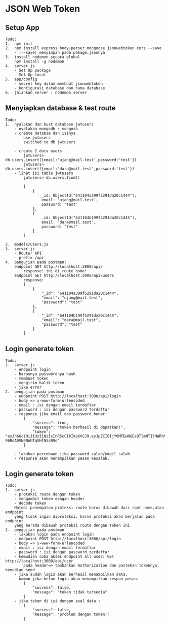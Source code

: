 # JSON Web Token

## Setup App

    Todo:
    1.  npm init
    2.  npm install express body-parser mongoose jsonwebtoken cors --save
        - (--save) menyimpan pada pakage.jsonnya
    3.  install nodemon secara global
        npm install -g nodemon
    4.  server.js
        - Set Up package
        - Set Up Local
    5.  app/config
        - secret key dalam membuat jsonwebtoken
        - konfigurasi database dan nama database
    6.  jalankan server : nodemon server

## Menyiapkan database & test route

    Todo:
    1.  nyalakan dan buat database jwtusers
        - nyalakan mongodb : mongosh
        - create databse dan isinya
            use jwtusers
            switched to db jwtusers

        - create 2 data users
            jwtusers> db.users.insert({email:'ujang@mail.test',password:'test'})
            jwtusers> db.users.insert({email:'dara@mail.test',password:'test'})
        - lihat isi table jwtusers
            jwtusers> db.users.find()

            [
                {
                    _id: ObjectId("641104a399f5291da20c1444"),
                    email: 'ujang@mail.test',
                    password: 'test'
                },
                {
                    _id: ObjectId("641104b199f5291da20c1445"),
                    email: 'dara@mail.test',
                    password: 'test'
                }
            ]

    2.  models/users.js
    3.  server.js
        - Router API
        - prefix /api
    4.  pengujian pada postman:
        endpoint GET http://localhost:3000/api/
            response: ini di route home!
        endpoint GET http://localhost:3000/api/users
            response:
            [
                {
                    "_id": "641104a399f5291da20c1444",
                    "email": "ujang@mail.test",
                    "password": "test"
                },
                {
                    "_id": "641104b199f5291da20c1445",
                    "email": "dara@mail.test",
                    "password": "test"
                }
            ]

## Login generate token

    Todo:
    1.  server.js
        - endpoint login
        - harusnya passwordnya hash
        - membuat token
        - mengirim balik token
        - jika error
    2.  pengujian pada postman
        - endpoint POST http://localhost:3000/api/login
        - body => x-www-form-urlencoded
        - email : isi dengan email terdaftar
        - password : isi dengan password terdaftar
        - response jika email dan password benar:
            {
                "success": true,
                "message": "token berhasil di dapatkan!",
                "token": "eyJhbGciOiJIUzI1NiIsInR5cCI6IkpXVCJ9.eyJpZCI6IjY0MTEwNGEzOTlmNTI5MWRhMjBjMTQ0NCIsImlhdCI6MTY3ODg0MDExOCwiZXhwIjoxNjc4OTI2NTE4fQ.VHIc1BcY5zAiMLhX94g-96RdA0VN9NnhTqVHfNSaR9o"
            }

        - lakukan percobaan jika password salah/email salah
        - response akan menampilkan pesan kesalah.

## Login generate token

    Todo:
    1.  server.js
        - proteksi route dengan token
        - mengambil token dengan header
        - decode token
        Noted: penempatan proteksi route harus dibawah dari root home,atau endpoint
        yang tidak ingin diproteksi, karna proteksi akan berjalan pada endpoint
        yang berada dibawah proteksi route dengan token ini
    2.  pengujian pada postman
        - lakukan login pada endpoint login
        - endpoint POST http://localhost:3000/api/login
        - body => x-www-form-urlencoded
        - email : isi dengan email terdaftar
        - password : isi dengan password terdaftar
        - kemudian coba akses endpoint all user: GET http://localhost:3000/api/user
            pada header=> tambahkan Authorization dan pastekan tokennya, kemudian send
        - jika sudah login akan berhasil menampilkan data,
        - namun jika belum login akan menampilkan respon pesan:
            {
                "success": false,
                "message": "token tidak tersedia"
            }
        - jika token di isi dengan asal data :
            {
                "success": false,
                "message": "problem dengan token!"
            }
